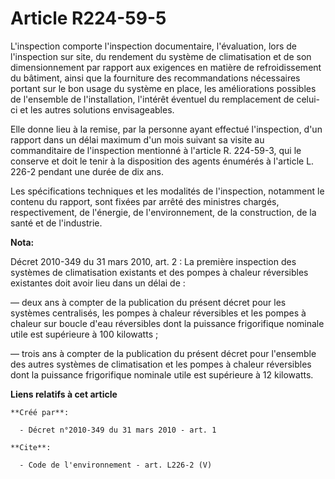 # Article R224-59-5

L'inspection comporte l'inspection documentaire, l'évaluation, lors de l'inspection sur site, du rendement du système de
climatisation et de son dimensionnement par rapport aux exigences en matière de refroidissement du bâtiment, ainsi que la
fourniture des recommandations nécessaires portant sur le bon usage du système en place, les améliorations possibles de
l'ensemble de l'installation, l'intérêt éventuel du remplacement de celui-ci et les autres solutions envisageables. 

Elle donne lieu à la remise, par la personne ayant effectué l'inspection, d'un rapport dans un délai maximum d'un mois
suivant sa visite au commanditaire de l'inspection mentionné à l'article R. 224-59-3, qui le conserve et doit le tenir à la
disposition des agents énumérés à l'article L. 226-2 pendant une durée de dix ans. 

Les spécifications techniques et les modalités de l'inspection, notamment le contenu du rapport, sont fixées par arrêté des
ministres chargés, respectivement, de l'énergie, de l'environnement, de la construction, de la santé et de l'industrie.

**Nota:**

Décret 2010-349 du 31 mars 2010, art. 2 : La première inspection des systèmes de climatisation existants et des pompes à
chaleur réversibles existantes doit avoir lieu dans un délai de :

― deux ans à compter de la publication du présent décret pour les systèmes centralisés, les pompes à chaleur réversibles et
les pompes à chaleur sur boucle d'eau réversibles dont la puissance frigorifique nominale utile est supérieure à 100
kilowatts ;

― trois ans à compter de la publication du présent décret pour l'ensemble des autres systèmes de climatisation et les pompes
à chaleur réversibles dont la puissance frigorifique nominale utile est supérieure à 12 kilowatts.

**Liens relatifs à cet article**

	**Créé par**:

	  - Décret n°2010-349 du 31 mars 2010 - art. 1

	**Cite**:

	  - Code de l'environnement - art. L226-2 (V)
